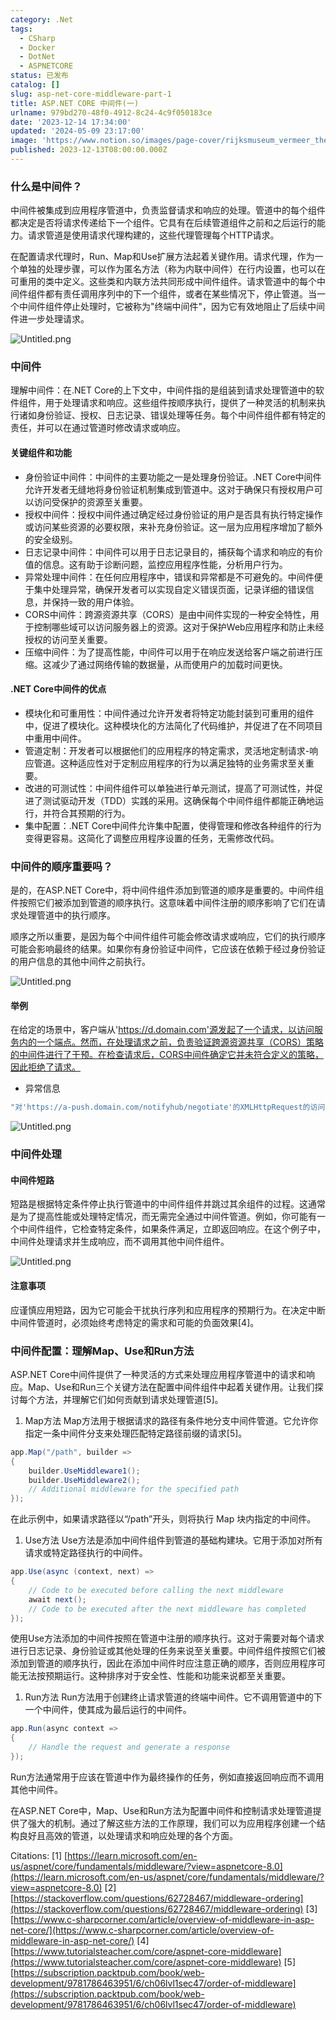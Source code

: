 ```yaml
---
category: .Net
tags:
  - CSharp
  - Docker
  - DotNet
  - ASPNETCORE
status: 已发布
catalog: []
slug: asp-net-core-middleware-part-1
title: ASP.NET CORE 中间件(一)
urlname: 979bd270-48f0-4912-8c24-4c9f050183ce
date: '2023-12-14 17:34:00'
updated: '2024-05-09 23:17:00'
image: 'https://www.notion.so/images/page-cover/rijksmuseum_vermeer_the_milkmaid.jpg'
published: 2023-12-13T08:00:00.000Z
---
```


### 什么是中间件？


中间件被集成到应用程序管道中，负责监督请求和响应的处理。管道中的每个组件都决定是否将请求传递给下一个组件。它具有在后续管道组件之前和之后运行的能力。请求管道是使用请求代理构建的，这些代理管理每个HTTP请求。


在配置请求代理时，Run、Map和Use扩展方法起着关键作用。请求代理，作为一个单独的处理步骤，可以作为匿名方法（称为内联中间件）在行内设置，也可以在可重用的类中定义。这些类和内联方法共同形成中间件组件。请求管道中的每个中间件组件都有责任调用序列中的下一个组件，或者在某些情况下，停止管道。当一个中间件组件停止处理时，它被称为"终端中间件"，因为它有效地阻止了后续中间件进一步处理请求。


![Untitled.png](https://prod-files-secure.s3.us-west-2.amazonaws.com/5d24fe63-e567-4804-86f9-9fdc62e13082/da807807-d02d-4fa1-86b6-db45e4678714/Untitled.png?X-Amz-Algorithm=AWS4-HMAC-SHA256&X-Amz-Content-Sha256=UNSIGNED-PAYLOAD&X-Amz-Credential=ASIAZI2LB4664F3MYWJ4%2F20250227%2Fus-west-2%2Fs3%2Faws4_request&X-Amz-Date=20250227T054002Z&X-Amz-Expires=3600&X-Amz-Security-Token=IQoJb3JpZ2luX2VjEDYaCXVzLXdlc3QtMiJHMEUCICADumJwu7oW1spCrFCiA898N%2BRD9haDsn5GdjdJXVKPAiEA7zEc2b6YB7FZ3MkXQQV8vQUyjiaEQp0kgqo5AVKn71Iq%2FwMIbhAAGgw2Mzc0MjMxODM4MDUiDIEHexy1m5V1TSt6kCrcA%2BMCwUJJ7L8XqvkJRqWpIYMOiKTbDUOU3gceJ49zseZpS7nXcLpHig871jObOsuVuiGeVVbdXDINXjF4%2BD2HMH1M5rWm21%2FioHpVuQATT1u2jkZTlmw4boa7dsdnapAaGV5CstV8phpVp166bFfiAZ%2BsTvEe8RvE37XiLGwHrii3t4pBf955mRAN1PekpJKxtW%2BSEVeARttjqV4THERzy0UmxlxXH9HQsl35ggVLaq1A5goqIBb0TZ6bvJAVgPqc9R0GQdcd1rVMOdFv48hpvdWQtLh%2FrDH7tW4nJbGvSBamLi%2BSv1sLtYra4RvrIRLvyPddDEbnxmyYrMs3K3YjkTM5L4UUi1Kiys0nMHrxPxPftySuoRNSycFdPZxCkHYy8vrRR5RCLJXUuMgHU%2BOAOAo1sV1THTGd51LWVbIiEGdmb%2BBJMeecjm%2Fn%2FtvQMCCykA5H8qy1uNe0V%2BkdydQKAYdLgN5XxrNSgAGLchX0d0YBJHo8Q8YtuoKzTnPqjcJr4teFiz1OsMalV%2B8mCqyKcXz%2FxRwn5HsRKkYUshSR9ahBflNprg9t6l1Vlk5Zlu6CpUvur9tY08t06Jn8MzcwDnAw87xoOqEpSklD7Rwzw9D1hcrHQAlyzsdLL3DNMOrs%2F70GOqUBSWSrvID4RphzR1zDH0UbrSOUEmjharMUd9nweHY2UXvFiSD15UgBhAP6M%2FH7xdXFjAGwKOyPB06qQPCBrUw%2B9pL%2BgKVIlXK1%2BhaWJqbzfA5X1U1x%2BfIC25TiBt3O7UsUQkLWpYCh3jR7o%2BMt%2F0oLaJht0qc6o17erlECKsyZeefT3d4ISBHw3Gi%2F1BoD6wo2JHOPtDk9X%2BNoplCQgv0PFreq%2FLMd&X-Amz-Signature=c043d8e3330fd4333862d10f23b9a0b3e11ee302417331274a14e4fae68f2ad8&X-Amz-SignedHeaders=host&x-id=GetObject)


### 中间件


理解中间件：在.NET Core的上下文中，中间件指的是组装到请求处理管道中的软件组件，用于处理请求和响应。这些组件按顺序执行，提供了一种灵活的机制来执行诸如身份验证、授权、日志记录、错误处理等任务。每个中间件组件都有特定的责任，并可以在通过管道时修改请求或响应。


#### 关键组件和功能

- 身份验证中间件：中间件的主要功能之一是处理身份验证。.NET Core中间件允许开发者无缝地将身份验证机制集成到管道中。这对于确保只有授权用户可以访问受保护的资源至关重要。
- 授权中间件：授权中间件通过确定经过身份验证的用户是否具有执行特定操作或访问某些资源的必要权限，来补充身份验证。这一层为应用程序增加了额外的安全级别。
- 日志记录中间件：中间件可以用于日志记录目的，捕获每个请求和响应的有价值的信息。这有助于诊断问题，监控应用程序性能，分析用户行为。
- 异常处理中间件：在任何应用程序中，错误和异常都是不可避免的。中间件便于集中处理异常，确保开发者可以实现自定义错误页面，记录详细的错误信息，并保持一致的用户体验。
- CORS中间件：跨源资源共享（CORS）是由中间件实现的一种安全特性，用于控制哪些域可以访问服务器上的资源。这对于保护Web应用程序和防止未经授权的访问至关重要。
- 压缩中间件：为了提高性能，中间件可以用于在响应发送给客户端之前进行压缩。这减少了通过网络传输的数据量，从而使用户的加载时间更快。

#### .NET Core中间件的优点

- 模块化和可重用性：中间件通过允许开发者将特定功能封装到可重用的组件中，促进了模块化。这种模块化的方法简化了代码维护，并促进了在不同项目中重用中间件。
- 管道定制：开发者可以根据他们的应用程序的特定需求，灵活地定制请求-响应管道。这种适应性对于定制应用程序的行为以满足独特的业务需求至关重要。
- 改进的可测试性：中间件组件可以单独进行单元测试，提高了可测试性，并促进了测试驱动开发（TDD）实践的采用。这确保每个中间件组件都能正确地运行，并符合其预期的行为。
- 集中配置：.NET Core中间件允许集中配置，使得管理和修改各种组件的行为变得更容易。这简化了调整应用程序设置的任务，无需修改代码。

### 中间件的顺序重要吗？


是的，在ASP.NET Core中，将中间件组件添加到管道的顺序是重要的。中间件组件按照它们被添加到管道的顺序执行。这意味着中间件注册的顺序影响了它们在请求处理管道中的执行顺序。


顺序之所以重要，是因为每个中间件组件可能会修改请求或响应，它们的执行顺序可能会影响最终的结果。如果你有身份验证中间件，它应该在依赖于经过身份验证的用户信息的其他中间件之前执行。


![Untitled.png](https://prod-files-secure.s3.us-west-2.amazonaws.com/5d24fe63-e567-4804-86f9-9fdc62e13082/24f795a2-1c5a-4a6b-a0d8-2afb160076f1/Untitled.png?X-Amz-Algorithm=AWS4-HMAC-SHA256&X-Amz-Content-Sha256=UNSIGNED-PAYLOAD&X-Amz-Credential=ASIAZI2LB4664F3MYWJ4%2F20250227%2Fus-west-2%2Fs3%2Faws4_request&X-Amz-Date=20250227T054002Z&X-Amz-Expires=3600&X-Amz-Security-Token=IQoJb3JpZ2luX2VjEDYaCXVzLXdlc3QtMiJHMEUCICADumJwu7oW1spCrFCiA898N%2BRD9haDsn5GdjdJXVKPAiEA7zEc2b6YB7FZ3MkXQQV8vQUyjiaEQp0kgqo5AVKn71Iq%2FwMIbhAAGgw2Mzc0MjMxODM4MDUiDIEHexy1m5V1TSt6kCrcA%2BMCwUJJ7L8XqvkJRqWpIYMOiKTbDUOU3gceJ49zseZpS7nXcLpHig871jObOsuVuiGeVVbdXDINXjF4%2BD2HMH1M5rWm21%2FioHpVuQATT1u2jkZTlmw4boa7dsdnapAaGV5CstV8phpVp166bFfiAZ%2BsTvEe8RvE37XiLGwHrii3t4pBf955mRAN1PekpJKxtW%2BSEVeARttjqV4THERzy0UmxlxXH9HQsl35ggVLaq1A5goqIBb0TZ6bvJAVgPqc9R0GQdcd1rVMOdFv48hpvdWQtLh%2FrDH7tW4nJbGvSBamLi%2BSv1sLtYra4RvrIRLvyPddDEbnxmyYrMs3K3YjkTM5L4UUi1Kiys0nMHrxPxPftySuoRNSycFdPZxCkHYy8vrRR5RCLJXUuMgHU%2BOAOAo1sV1THTGd51LWVbIiEGdmb%2BBJMeecjm%2Fn%2FtvQMCCykA5H8qy1uNe0V%2BkdydQKAYdLgN5XxrNSgAGLchX0d0YBJHo8Q8YtuoKzTnPqjcJr4teFiz1OsMalV%2B8mCqyKcXz%2FxRwn5HsRKkYUshSR9ahBflNprg9t6l1Vlk5Zlu6CpUvur9tY08t06Jn8MzcwDnAw87xoOqEpSklD7Rwzw9D1hcrHQAlyzsdLL3DNMOrs%2F70GOqUBSWSrvID4RphzR1zDH0UbrSOUEmjharMUd9nweHY2UXvFiSD15UgBhAP6M%2FH7xdXFjAGwKOyPB06qQPCBrUw%2B9pL%2BgKVIlXK1%2BhaWJqbzfA5X1U1x%2BfIC25TiBt3O7UsUQkLWpYCh3jR7o%2BMt%2F0oLaJht0qc6o17erlECKsyZeefT3d4ISBHw3Gi%2F1BoD6wo2JHOPtDk9X%2BNoplCQgv0PFreq%2FLMd&X-Amz-Signature=605c1e6b686411124a62e3dc90179aaae88381f43d5ba6e905b9c77baf838fb9&X-Amz-SignedHeaders=host&x-id=GetObject)


#### 举例


在给定的场景中，客户端从'https://d.domain.com'源发起了一个请求，以访问服务内的一个端点。然而，在处理请求之前，负责验证跨源资源共享（CORS）策略的中间件进行了干预。在检查请求后，CORS中间件确定它并未符合定义的策略，因此拒绝了请求。

- 异常信息

```c#
"对'https://a-push.domain.com/notifyhub/negotiate'的XMLHttpRequest的访问，源自'https://d.domain.com'，已被CORS策略阻止：预检请求的响应未通过访问控制检查：请求的资源上没有'Access-Control-Allow-Origin'头。"[1][2][3]
```


![Untitled.png](https://prod-files-secure.s3.us-west-2.amazonaws.com/5d24fe63-e567-4804-86f9-9fdc62e13082/371d9517-dafe-4432-94b7-2d14d1593167/Untitled.png?X-Amz-Algorithm=AWS4-HMAC-SHA256&X-Amz-Content-Sha256=UNSIGNED-PAYLOAD&X-Amz-Credential=ASIAZI2LB4664F3MYWJ4%2F20250227%2Fus-west-2%2Fs3%2Faws4_request&X-Amz-Date=20250227T054002Z&X-Amz-Expires=3600&X-Amz-Security-Token=IQoJb3JpZ2luX2VjEDYaCXVzLXdlc3QtMiJHMEUCICADumJwu7oW1spCrFCiA898N%2BRD9haDsn5GdjdJXVKPAiEA7zEc2b6YB7FZ3MkXQQV8vQUyjiaEQp0kgqo5AVKn71Iq%2FwMIbhAAGgw2Mzc0MjMxODM4MDUiDIEHexy1m5V1TSt6kCrcA%2BMCwUJJ7L8XqvkJRqWpIYMOiKTbDUOU3gceJ49zseZpS7nXcLpHig871jObOsuVuiGeVVbdXDINXjF4%2BD2HMH1M5rWm21%2FioHpVuQATT1u2jkZTlmw4boa7dsdnapAaGV5CstV8phpVp166bFfiAZ%2BsTvEe8RvE37XiLGwHrii3t4pBf955mRAN1PekpJKxtW%2BSEVeARttjqV4THERzy0UmxlxXH9HQsl35ggVLaq1A5goqIBb0TZ6bvJAVgPqc9R0GQdcd1rVMOdFv48hpvdWQtLh%2FrDH7tW4nJbGvSBamLi%2BSv1sLtYra4RvrIRLvyPddDEbnxmyYrMs3K3YjkTM5L4UUi1Kiys0nMHrxPxPftySuoRNSycFdPZxCkHYy8vrRR5RCLJXUuMgHU%2BOAOAo1sV1THTGd51LWVbIiEGdmb%2BBJMeecjm%2Fn%2FtvQMCCykA5H8qy1uNe0V%2BkdydQKAYdLgN5XxrNSgAGLchX0d0YBJHo8Q8YtuoKzTnPqjcJr4teFiz1OsMalV%2B8mCqyKcXz%2FxRwn5HsRKkYUshSR9ahBflNprg9t6l1Vlk5Zlu6CpUvur9tY08t06Jn8MzcwDnAw87xoOqEpSklD7Rwzw9D1hcrHQAlyzsdLL3DNMOrs%2F70GOqUBSWSrvID4RphzR1zDH0UbrSOUEmjharMUd9nweHY2UXvFiSD15UgBhAP6M%2FH7xdXFjAGwKOyPB06qQPCBrUw%2B9pL%2BgKVIlXK1%2BhaWJqbzfA5X1U1x%2BfIC25TiBt3O7UsUQkLWpYCh3jR7o%2BMt%2F0oLaJht0qc6o17erlECKsyZeefT3d4ISBHw3Gi%2F1BoD6wo2JHOPtDk9X%2BNoplCQgv0PFreq%2FLMd&X-Amz-Signature=183bd1950b167f134cf2bf2f524ab86d22b0310f43b9d03b9cae20f4ec310ab1&X-Amz-SignedHeaders=host&x-id=GetObject)


### 中间件处理


#### 中间件短路
短路是根据特定条件停止执行管道中的中间件组件并跳过其余组件的过程。这通常是为了提高性能或处理特定情况，而无需完全通过中间件管道。例如，你可能有一个中间件组件，它检查特定条件，如果条件满足，立即返回响应。在这个例子中，中间件处理请求并生成响应，而不调用其他中间件组件。


![Untitled.png](https://prod-files-secure.s3.us-west-2.amazonaws.com/5d24fe63-e567-4804-86f9-9fdc62e13082/e8a1d943-cb51-4723-936e-23c6af2fb0f9/Untitled.png?X-Amz-Algorithm=AWS4-HMAC-SHA256&X-Amz-Content-Sha256=UNSIGNED-PAYLOAD&X-Amz-Credential=ASIAZI2LB4664F3MYWJ4%2F20250227%2Fus-west-2%2Fs3%2Faws4_request&X-Amz-Date=20250227T054002Z&X-Amz-Expires=3600&X-Amz-Security-Token=IQoJb3JpZ2luX2VjEDYaCXVzLXdlc3QtMiJHMEUCICADumJwu7oW1spCrFCiA898N%2BRD9haDsn5GdjdJXVKPAiEA7zEc2b6YB7FZ3MkXQQV8vQUyjiaEQp0kgqo5AVKn71Iq%2FwMIbhAAGgw2Mzc0MjMxODM4MDUiDIEHexy1m5V1TSt6kCrcA%2BMCwUJJ7L8XqvkJRqWpIYMOiKTbDUOU3gceJ49zseZpS7nXcLpHig871jObOsuVuiGeVVbdXDINXjF4%2BD2HMH1M5rWm21%2FioHpVuQATT1u2jkZTlmw4boa7dsdnapAaGV5CstV8phpVp166bFfiAZ%2BsTvEe8RvE37XiLGwHrii3t4pBf955mRAN1PekpJKxtW%2BSEVeARttjqV4THERzy0UmxlxXH9HQsl35ggVLaq1A5goqIBb0TZ6bvJAVgPqc9R0GQdcd1rVMOdFv48hpvdWQtLh%2FrDH7tW4nJbGvSBamLi%2BSv1sLtYra4RvrIRLvyPddDEbnxmyYrMs3K3YjkTM5L4UUi1Kiys0nMHrxPxPftySuoRNSycFdPZxCkHYy8vrRR5RCLJXUuMgHU%2BOAOAo1sV1THTGd51LWVbIiEGdmb%2BBJMeecjm%2Fn%2FtvQMCCykA5H8qy1uNe0V%2BkdydQKAYdLgN5XxrNSgAGLchX0d0YBJHo8Q8YtuoKzTnPqjcJr4teFiz1OsMalV%2B8mCqyKcXz%2FxRwn5HsRKkYUshSR9ahBflNprg9t6l1Vlk5Zlu6CpUvur9tY08t06Jn8MzcwDnAw87xoOqEpSklD7Rwzw9D1hcrHQAlyzsdLL3DNMOrs%2F70GOqUBSWSrvID4RphzR1zDH0UbrSOUEmjharMUd9nweHY2UXvFiSD15UgBhAP6M%2FH7xdXFjAGwKOyPB06qQPCBrUw%2B9pL%2BgKVIlXK1%2BhaWJqbzfA5X1U1x%2BfIC25TiBt3O7UsUQkLWpYCh3jR7o%2BMt%2F0oLaJht0qc6o17erlECKsyZeefT3d4ISBHw3Gi%2F1BoD6wo2JHOPtDk9X%2BNoplCQgv0PFreq%2FLMd&X-Amz-Signature=f11e1b121a06efdb219eab8c1a773454781d14f96660fbbea09b1d03db387e12&X-Amz-SignedHeaders=host&x-id=GetObject)


#### 注意事项


应谨慎应用短路，因为它可能会干扰执行序列和应用程序的预期行为。在决定中断中间件管道时，必须始终考虑特定的需求和可能的负面效果[4]。


### 中间件配置：理解Map、Use和Run方法


ASP.NET Core中间件提供了一种灵活的方式来处理应用程序管道中的请求和响应。Map、Use和Run三个关键方法在配置中间件组件中起着关键作用。让我们探讨每个方法，并理解它们如何贡献到请求处理管道[5]。

1. Map方法
Map方法用于根据请求的路径有条件地分支中间件管道。它允许你指定一条中间件分支来处理匹配特定路径前缀的请求[5]。

```c#
app.Map("/path", builder =>
{
    builder.UseMiddleware1();
    builder.UseMiddleware2();
    // Additional middleware for the specified path
});
```


在此示例中，如果请求路径以“/path”开头，则将执行 Map 块内指定的中间件。

1. Use方法
Use方法是添加中间件组件到管道的基础构建块。它用于添加对所有请求或特定路径执行的中间件。

```c#
app.Use(async (context, next) =>
{
    // Code to be executed before calling the next middleware
    await next();
    // Code to be executed after the next middleware has completed
});
```


使用Use方法添加的中间件按照在管道中注册的顺序执行。这对于需要对每个请求进行日志记录、身份验证或其他处理的任务来说至关重要。中间件组件按照它们被添加到管道的顺序执行，因此在添加中间件时应注意正确的顺序，否则应用程序可能无法按预期运行。这种排序对于安全性、性能和功能来说都至关重要。

1. Run方法
Run方法用于创建终止请求管道的终端中间件。它不调用管道中的下一个中间件，使其成为最后运行的中间件。

```c#
app.Run(async context =>
{
    // Handle the request and generate a response
});
```


Run方法通常用于应该在管道中作为最终操作的任务，例如直接返回响应而不调用其他中间件。


在ASP.NET Core中，Map、Use和Run方法为配置中间件和控制请求处理管道提供了强大的机制。通过了解这些方法的工作原理，我们可以为应用程序创建一个结构良好且高效的管道，以处理请求和响应处理的各个方面。


Citations:
[1] [https://learn.microsoft.com/en-us/aspnet/core/fundamentals/middleware/?view=aspnetcore-8.0](https://learn.microsoft.com/en-us/aspnet/core/fundamentals/middleware/?view=aspnetcore-8.0)
[2] [https://stackoverflow.com/questions/62728467/middleware-ordering](https://stackoverflow.com/questions/62728467/middleware-ordering)
[3] [https://www.c-sharpcorner.com/article/overview-of-middleware-in-asp-net-core/](https://www.c-sharpcorner.com/article/overview-of-middleware-in-asp-net-core/)
[4] [https://www.tutorialsteacher.com/core/aspnet-core-middleware](https://www.tutorialsteacher.com/core/aspnet-core-middleware)
[5] [https://subscription.packtpub.com/book/web-development/9781786463951/6/ch06lvl1sec47/order-of-middleware](https://subscription.packtpub.com/book/web-development/9781786463951/6/ch06lvl1sec47/order-of-middleware)

